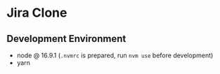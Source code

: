 # Jira Clone

## Development Environment

- node @ 16.9.1 (`.nvmrc` is prepared, run `nvm use` before development)
- yarn
